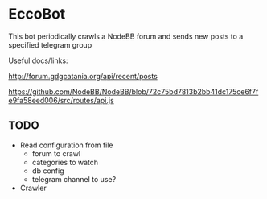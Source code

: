 # EccoBot
This bot periodically crawls a NodeBB forum and sends new posts to a specified telegram group

Useful docs/links:

http://forum.gdgcatania.org/api/recent/posts

https://github.com/NodeBB/NodeBB/blob/72c75bd7813b2bb41dc175ce6f7fe9fa58eed006/src/routes/api.js

## TODO

- Read configuration from file
  - forum to crawl
  - categories to watch
  - db config
  - telegram channel to use?
- Crawler
